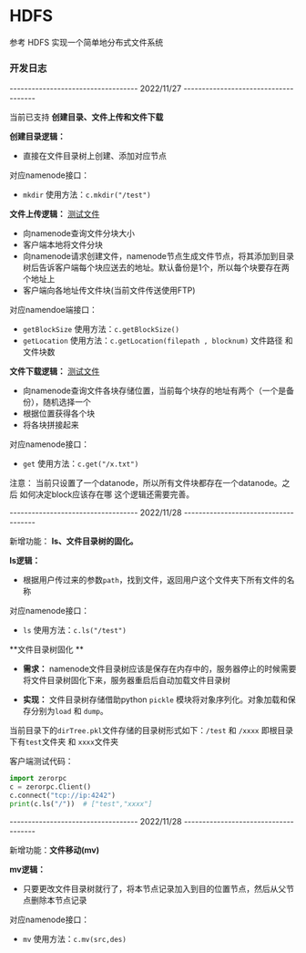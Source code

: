 # HDFS

参考 HDFS 实现一个简单地分布式文件系统

### 开发日志

----------------------------------- 2022/11/27 -------------------------------------

当前已支持 **创建目录、文件上传和文件下载**

**创建目录逻辑：**
- 直接在文件目录树上创建、添加对应节点

对应namenode接口：
- `mkdir` 使用方法：`c.mkdir("/test")`

**文件上传逻辑：**  [测试文件](https://github.com/onlyone2019/HDFS/blob/main/putFileTest.py)
- 向namenode查询文件分块大小
- 客户端本地将文件分块
- 向namenode请求创建文件，namenode节点生成文件节点，将其添加到目录树后告诉客户端每个块应送去的地址。默认备份是1个，所以每个块要存在两个地址上
- 客户端向各地址传文件块(当前文件传送使用FTP)

对应namendoe端接口：
- `getBlockSize` 使用方法：`c.getBlockSize()`
- `getLocation` 使用方法：`c.getLocation(filepath , blocknum)` 文件路径 和 文件块数

**文件下载逻辑：** [测试文件](https://github.com/onlyone2019/HDFS/blob/main/getFileTest.py)
- 向namenode查询文件各块存储位置，当前每个块存的地址有两个（一个是备份），随机选择一个
- 根据位置获得各个块
- 将各块拼接起来

对应namenode接口：
- `get` 使用方法：`c.get("/x.txt")`

注意：
当前只设置了一个datanode，所以所有文件块都存在一个datanode。之后 如何决定block应该存在哪 这个逻辑还需要完善。

----------------------------------- 2022/11/28 -------------------------------------

新增功能： **ls、文件目录树的固化。**

**ls逻辑：**
- 根据用户传过来的参数`path`，找到文件，返回用户这个文件夹下所有文件的名称

对应namenode接口：
- `ls` 使用方法：`c.ls("/test")`

**文件目录树固化 **
- **需求：** namenode文件目录树应该是保存在内存中的，服务器停止的时候需要将文件目录树固化下来，服务器重启后自动加载文件目录树

- **实现：** 文件目录树存储借助python `pickle` 模块将对象序列化。对象加载和保存分别为`load` 和 `dump`。

当前目录下的`dirTree.pkl`文件存储的目录树形式如下：`/test` 和 `/xxxx` 即根目录下有`test`文件夹 和 `xxxx`文件夹

客户端测试代码：
```python
import zerorpc
c = zerorpc.Client()
c.connect("tcp://ip:4242")
print(c.ls("/"))  # ["test","xxxx"]
```

----------------------------------- 2022/11/28 -------------------------------------

新增功能：**文件移动(mv)**

**mv逻辑：**
- 只要更改文件目录树就行了，将本节点记录加入到目的位置节点，然后从父节点删除本节点记录

对应namenode接口：
- `mv` 使用方法：`c.mv(src,des)`